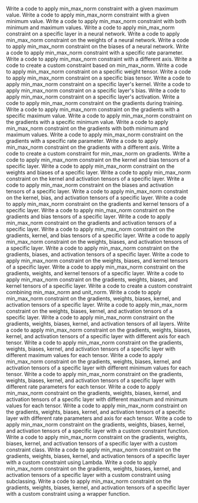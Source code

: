 Write a code to apply min_max_norm constraint with a given maximum value.
Write a code to apply min_max_norm constraint with a given minimum value.
Write a code to apply min_max_norm constraint with both minimum and maximum values.
Write a code to apply min_max_norm constraint on a specific layer in a neural network.
Write a code to apply min_max_norm constraint on the weights of a neural network.
Write a code to apply min_max_norm constraint on the biases of a neural network.
Write a code to apply min_max_norm constraint with a specific rate parameter.
Write a code to apply min_max_norm constraint with a different axis.
Write a code to create a custom constraint based on min_max_norm.
Write a code to apply min_max_norm constraint on a specific weight tensor.
Write a code to apply min_max_norm constraint on a specific bias tensor.
Write a code to apply min_max_norm constraint on a specific layer's kernel.
Write a code to apply min_max_norm constraint on a specific layer's bias.
Write a code to apply min_max_norm constraint on a specific layer's activation.
Write a code to apply min_max_norm constraint on the gradients during training.
Write a code to apply min_max_norm constraint on the gradients with a specific maximum value.
Write a code to apply min_max_norm constraint on the gradients with a specific minimum value.
Write a code to apply min_max_norm constraint on the gradients with both minimum and maximum values.
Write a code to apply min_max_norm constraint on the gradients with a specific rate parameter.
Write a code to apply min_max_norm constraint on the gradients with a different axis.
Write a code to create a custom constraint for min_max_norm on gradients.
Write a code to apply min_max_norm constraint on the kernel and bias tensors of a specific layer.
Write a code to apply min_max_norm constraint on the weights and biases of a specific layer.
Write a code to apply min_max_norm constraint on the kernel and activation tensors of a specific layer.
Write a code to apply min_max_norm constraint on the biases and activation tensors of a specific layer.
Write a code to apply min_max_norm constraint on the kernel, bias, and activation tensors of a specific layer.
Write a code to apply min_max_norm constraint on the gradients and kernel tensors of a specific layer.
Write a code to apply min_max_norm constraint on the gradients and bias tensors of a specific layer.
Write a code to apply min_max_norm constraint on the gradients and activation tensors of a specific layer.
Write a code to apply min_max_norm constraint on the gradients, kernel, and bias tensors of a specific layer.
Write a code to apply min_max_norm constraint on the weights, biases, and activation tensors of a specific layer.
Write a code to apply min_max_norm constraint on the gradients, biases, and activation tensors of a specific layer.
Write a code to apply min_max_norm constraint on the weights, biases, and kernel tensors of a specific layer.
Write a code to apply min_max_norm constraint on the gradients, weights, and kernel tensors of a specific layer.
Write a code to apply min_max_norm constraint on the gradients, weights, biases, and kernel tensors of a specific layer.
Write a code to create a custom constraint combining min_max_norm and unit_norm.
Write a code to apply min_max_norm constraint on the gradients, weights, biases, kernel, and activation tensors of a specific layer.
Write a code to apply min_max_norm constraint on the weights, biases, kernel, and activation tensors of a specific layer.
Write a code to apply min_max_norm constraint on the gradients, weights, biases, kernel, and activation tensors of all layers.
Write a code to apply min_max_norm constraint on the gradients, weights, biases, kernel, and activation tensors of a specific layer with different axis for each tensor.
Write a code to apply min_max_norm constraint on the gradients, weights, biases, kernel, and activation tensors of a specific layer with different maximum values for each tensor.
Write a code to apply min_max_norm constraint on the gradients, weights, biases, kernel, and activation tensors of a specific layer with different minimum values for each tensor.
Write a code to apply min_max_norm constraint on the gradients, weights, biases, kernel, and activation tensors of a specific layer with different rate parameters for each tensor.
Write a code to apply min_max_norm constraint on the gradients, weights, biases, kernel, and activation tensors of a specific layer with different maximum and minimum values for each tensor.
Write a code to apply min_max_norm constraint on the gradients, weights, biases, kernel, and activation tensors of a specific layer with different rate parameters and axis for each tensor.
Write a code to apply min_max_norm constraint on the gradients, weights, biases, kernel, and activation tensors of a specific layer with a custom constraint function.
Write a code to apply min_max_norm constraint on the gradients, weights, biases, kernel, and activation tensors of a specific layer with a custom constraint class.
Write a code to apply min_max_norm constraint on the gradients, weights, biases, kernel, and activation tensors of a specific layer with a custom constraint using Lambda.
Write a code to apply min_max_norm constraint on the gradients, weights, biases, kernel, and activation tensors of a specific layer with a custom constraint using subclassing.
Write a code to apply min_max_norm constraint on the gradients, weights, biases, kernel, and activation tensors of a specific layer with a custom constraint using a wrapper function.